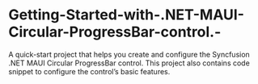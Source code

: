# Getting-Started-with-.NET-MAUI-Circular-ProgressBar-control.-
A quick-start project that helps you create and configure the Syncfusion .NET MAUI Circular ProgressBar control.  This project also contains code snippet to configure the control’s basic features.

